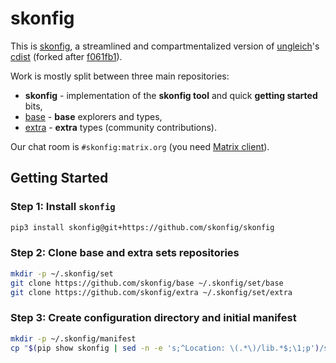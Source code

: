 # skonfig

This is [skonfig](https://skonfig.li), a streamlined and compartmentalized version of
[ungleich](https://github.com/ungleich)'s [cdist](https://github.com/ungleich/cdist)
(forked after [f061fb1](https://github.com/ungleich/cdist/commit/f061fb168ddacc894cb6e9882ff5c8ba002fadd8)).

Work is mostly split between three main repositories:

* **skonfig** - implementation of the **skonfig tool** and quick **getting started** bits,
* [base](https://github.com/skonfig/base) - **base** explorers and types,
* [extra](https://github.com/skonfig/extra) - **extra** types (community contributions).

Our chat room is `#skonfig:matrix.org` (you need [Matrix client](https://matrix.org/docs/projects/try-matrix-now/)).

## Getting Started

### Step 1: Install `skonfig`

```sh
pip3 install skonfig@git+https://github.com/skonfig/skonfig
```

### Step 2: Clone base and extra sets repositories

```sh
mkdir -p ~/.skonfig/set
git clone https://github.com/skonfig/base ~/.skonfig/set/base
git clone https://github.com/skonfig/extra ~/.skonfig/set/extra
```

### Step 3: Create configuration directory and initial manifest

```sh
mkdir -p ~/.skonfig/manifest
cp "$(pip show skonfig | sed -n -e 's;^Location: \(.*\)/lib.*$;\1;p')/share/doc/skonfig/examples/init-manifest" ~/.skonfig/manifest/init
```
